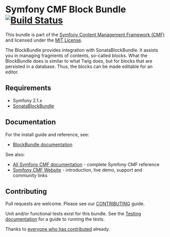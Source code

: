 # Symfony CMF Block Bundle [![Build Status](https://secure.travis-ci.org/symfony-cmf/BlockBundle.png)](http://travis-ci.org/symfony-cmf/BlockBundle)

This bundle is part of the [Symfony Content Management Framework (CMF)](http://cmf.symfony.com/)
and licensed under the [MIT License](LICENSE).

The BlockBundle provides integration with SonataBlockBundle. It assists you in
managing fragments of contents, so-called blocks. What the BlockBundle does is
similar to what Twig does, but for blocks that are persisted in a database. Thus,
the blocks can be made editable for an editor.


## Requirements

* Symfony 2.1.x
* [SonataBlockBundle](https://github.com/sonata-project/SonataBlockBundle)


## Documentation

For the install guide and reference, see:

* [BlockBundle documentation](http://symfony.com/doc/master/cmf/bundles/block/index.html)

See also:

* [All Symfony CMF documentation](http://symfony.com/doc/master/cmf/index.html) - complete Symfony CMF reference
* [Symfony CMF Website](http://cmf.symfony.com/) - introduction, live demo, support and community links


## Contributing

Pull requests are welcome. Please see our [CONTRIBUTING](https://github.com/symfony-cmf/BlockBundle/blob/master/CONTRIBUTING.md) guide.

Unit and/or functional tests exist for this bundle. See the [Testing documentation](http://symfony.com/doc/master/cmf/components/testing.html) for a guide to running the tests.

Thanks to [everyone who has contributed](https://github.com/symfony-cmf/BlockBundle/contributors) already.
